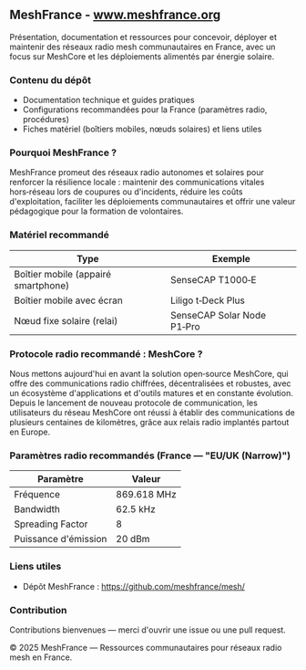 ## MeshFrance - www.meshfrance.org

Présentation, documentation et ressources pour concevoir, déployer et maintenir des réseaux radio mesh communautaires en France, avec un focus sur MeshCore et les déploiements alimentés par énergie solaire.

### Contenu du dépôt
- Documentation technique et guides pratiques
- Configurations recommandées pour la France (paramètres radio, procédures)
- Fiches matériel (boîtiers mobiles, nœuds solaires) et liens utiles

### Pourquoi MeshFrance ?
MeshFrance promeut des réseaux radio autonomes et solaires pour renforcer la résilience locale : maintenir des communications vitales hors‑réseau lors de coupures ou d'incidents, réduire les coûts d'exploitation, faciliter les déploiements communautaires et offrir une valeur pédagogique pour la formation de volontaires.

### Matériel recommandé
| Type | Exemple |
|---|---|
| Boîtier mobile (appairé smartphone) | SenseCAP T1000‑E |
| Boîtier mobile avec écran | Liligo t‑Deck Plus |
| Nœud fixe solaire (relai) | SenseCAP Solar Node P1‑Pro |

### Protocole radio recommandé : MeshCore ?
Nous mettons aujourd'hui en avant la solution open‑source MeshCore, qui offre des communications radio chiffrées, décentralisées et robustes, avec un écosystème d'applications et d'outils matures et en constante évolution. Depuis le lancement de nouveau protocole de communication, les utilisateurs du réseau MeshCore ont réussi à établir des communications de plusieurs centaines de kilomètres, grâce aux relais radio implantés partout en Europe. 

### Paramètres radio recommandés (France — "EU/UK (Narrow)")
| Paramètre | Valeur |
|---|---|
| Fréquence | 869.618 MHz |
| Bandwidth | 62.5 kHz |
| Spreading Factor | 8 |
| Puissance d'émission | 20 dBm |

### Liens utiles
- Dépôt MeshFrance : https://github.com/meshfrance/mesh/

### Contribution
Contributions bienvenues — merci d'ouvrir une issue ou une pull request.

© 2025 MeshFrance — Ressources communautaires pour réseaux radio mesh en France.
